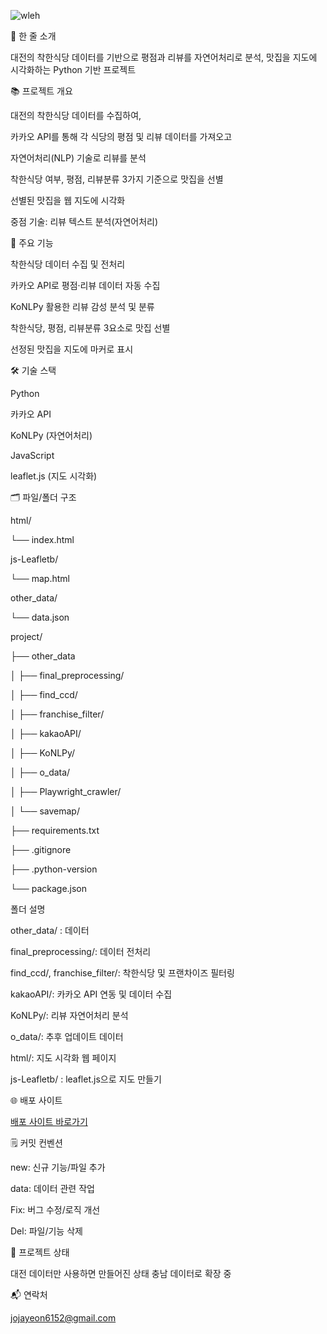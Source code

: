 ![wleh](https://github.com/user-attachments/assets/d8aa61b8-8fa8-4e21-8606-49b88b53ed1c)

📝 한 줄 소개

대전의 착한식당 데이터를 기반으로 평점과 리뷰를 자연어처리로 분석, 맛집을 지도에 시각화하는 Python 기반 프로젝트


📚 프로젝트 개요

대전의 착한식당 데이터를 수집하여,

카카오 API를 통해 각 식당의 평점 및 리뷰 데이터를 가져오고

자연어처리(NLP) 기술로 리뷰를 분석

착한식당 여부, 평점, 리뷰분류 3가지 기준으로 맛집을 선별

선별된 맛집을 웹 지도에 시각화

중점 기술: 리뷰 텍스트 분석(자연어처리)

🚀 주요 기능

착한식당 데이터 수집 및 전처리

카카오 API로 평점·리뷰 데이터 자동 수집

KoNLPy 활용한 리뷰 감성 분석 및 분류

착한식당, 평점, 리뷰분류 3요소로 맛집 선별

선정된 맛집을 지도에 마커로 표시


🛠️ 기술 스택

Python

카카오 API

KoNLPy (자연어처리)

JavaScript 

leaflet.js (지도 시각화)


🗂️ 파일/폴더 구조

html/

└── index.html

js-Leafletb/

└── map.html

other_data/

└── data.json

project/

├── other_data

│   ├── final_preprocessing/

│   ├── find_ccd/

│   ├── franchise_filter/

│   ├── kakaoAPI/

│   ├── KoNLPy/

│   ├── o_data/

│   ├── Playwright_crawler/

│   └── savemap/

├── requirements.txt

├── .gitignore

├── .python-version

└── package.json


폴더 설명

other_data/ : 데이터

final_preprocessing/: 데이터 전처리

find_ccd/, franchise_filter/: 착한식당 및 프랜차이즈 필터링

kakaoAPI/: 카카오 API 연동 및 데이터 수집

KoNLPy/: 리뷰 자연어처리 분석

o_data/: 추후 업데이트 데이터

html/: 지도 시각화 웹 페이지

js-Leafletb/ : leaflet.js으로 지도 만들기


🌐 배포 사이트

[배포 사이트 바로가기](https://vercel.com/jojayeons-projects/py-really-delicious-restaurant)


🗒️ 커밋 컨벤션

new: 신규 기능/파일 추가

data: 데이터 관련 작업

Fix: 버그 수정/로직 개선

Del: 파일/기능 삭제


📅 프로젝트 상태 

대전 데이터만 사용하면 만들어진 상태 충남 데이터로 확장 중 


📬 연락처

jojayeon6152@gmail.com

